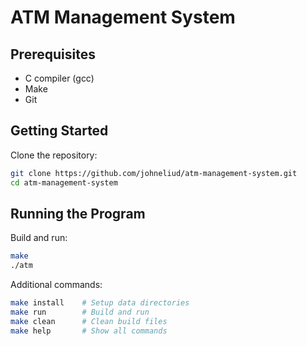 # ATM Management System

## Prerequisites

- C compiler (gcc)
- Make
- Git

## Getting Started

Clone the repository:
```bash
git clone https://github.com/johneliud/atm-management-system.git
cd atm-management-system
```

## Running the Program

Build and run:
```bash
make
./atm
```

Additional commands:
```bash
make install    # Setup data directories
make run        # Build and run
make clean      # Clean build files
make help       # Show all commands
```

